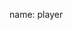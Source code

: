 name: player

<asciinema-player autoload="true" src="casts/gke-good.json" theme="monokai" idle-time-limit="2" font-size="18px" rows="25" cols="90"></asciinema-player>
